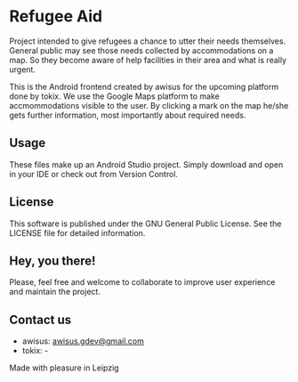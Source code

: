 # Refugee Aid
Project intended to give refugees a chance to utter their needs themselves.
General public may see those needs collected by accommodations on a map.
So they become aware of help facilities in their area and what is really urgent.

This is the Android frontend created by awisus for the upcoming platform done by tokix.
We use the Google Maps platform to make accmommodations visible to the user.
By clicking a mark on the map he/she gets further information, most importantly about required needs.

## Usage
These files make up an Android Studio project. Simply download and open in your IDE or check out from Version Control.

## License
This software is published under the GNU General Public License.
See the LICENSE file for detailed information.

## Hey, you there!
Please, feel free and welcome to collaborate to improve user experience and maintain the project.

## Contact us
- awisus: awisus.gdev@gmail.com
- tokix: -

Made with pleasure in Leipzig
